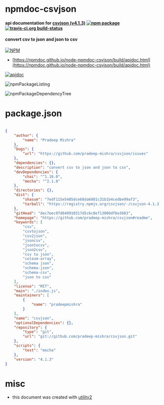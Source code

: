 # npmdoc-csvjson

#### api documentation for  [csvjson (v4.1.3)](https://github.com/pradeep-mishra/csvjson#readme)  [![npm package](https://img.shields.io/npm/v/npmdoc-csvjson.svg?style=flat-square)](https://www.npmjs.org/package/npmdoc-csvjson) [![travis-ci.org build-status](https://api.travis-ci.org/npmdoc/node-npmdoc-csvjson.svg)](https://travis-ci.org/npmdoc/node-npmdoc-csvjson)

#### convert csv to json and json to csv

[![NPM](https://nodei.co/npm/csvjson.png?downloads=true&downloadRank=true&stars=true)](https://www.npmjs.com/package/csvjson)

- [https://npmdoc.github.io/node-npmdoc-csvjson/build/apidoc.html](https://npmdoc.github.io/node-npmdoc-csvjson/build/apidoc.html)

[![apidoc](https://npmdoc.github.io/node-npmdoc-csvjson/build/screenCapture.buildCi.browser.%252Ftmp%252Fbuild%252Fapidoc.html.png)](https://npmdoc.github.io/node-npmdoc-csvjson/build/apidoc.html)

![npmPackageListing](https://npmdoc.github.io/node-npmdoc-csvjson/build/screenCapture.npmPackageListing.svg)

![npmPackageDependencyTree](https://npmdoc.github.io/node-npmdoc-csvjson/build/screenCapture.npmPackageDependencyTree.svg)



# package.json

```json

{
    "author": {
        "name": "Pradeep Mishra"
    },
    "bugs": {
        "url": "https://github.com/pradeep-mishra/csvjson/issues"
    },
    "dependencies": {},
    "description": "convert csv to json and json to csv",
    "devDependencies": {
        "chai": "^1.10.0",
        "mocha": "^2.1.0"
    },
    "directories": {},
    "dist": {
        "shasum": "7edf115e5405dce68da6801c31b1b4cedbe99af3",
        "tarball": "https://registry.npmjs.org/csvjson/-/csvjson-4.1.3.tgz"
    },
    "gitHead": "dec7eec97d640910317d5c6c8ef13008df6e3603",
    "homepage": "https://github.com/pradeep-mishra/csvjson#readme",
    "keywords": [
        "csv",
        "csvtojson",
        "csv2json",
        "jsoncsv",
        "jsontocsv",
        "json2csv",
        "csv to json",
        "coloum-array",
        "schema json",
        "schema-json",
        "schema-csv",
        "json to csv"
    ],
    "license": "MIT",
    "main": "./index.js",
    "maintainers": [
        {
            "name": "pradeepmishra"
        }
    ],
    "name": "csvjson",
    "optionalDependencies": {},
    "repository": {
        "type": "git",
        "url": "git://github.com/pradeep-mishra/csvjson.git"
    },
    "scripts": {
        "test": "mocha"
    },
    "version": "4.1.3"
}
```



# misc
- this document was created with [utility2](https://github.com/kaizhu256/node-utility2)
